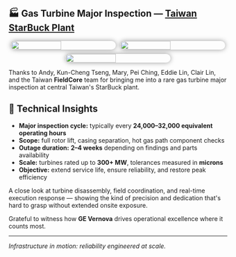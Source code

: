 ## 🏭 Gas Turbine Major Inspection — [Taiwan StarBuck Plant](https://www.starbuckpower.com.tw/)

<div style="display:flex;flex-wrap:wrap;gap:10px;justify-content:center;">
  <img src="/alvin-site/JPG_VID/gt1.jpg"
       style="width:48%;border-radius:12px;box-shadow:0 0 12px rgba(0,0,0,0.4);">
  <img src="/alvin-site/JPG_VID/gt2.jpg"
       style="width:48%;border-radius:12px;box-shadow:0 0 12px rgba(0,0,0,0.4);">
  <img src="/alvin-site/JPG_VID/gt3.jpg"
       style="width:48%;border-radius:12px;box-shadow:0 0 12px rgba(0,0,0,0.4);">
</div>

Thanks to Andy, Kun-Cheng Tseng, Mary, Pei Ching, Eddie Lin, Clair Lin, and the Taiwan **FieldCore** team for bringing me into a rare gas turbine major inspection at central Taiwan's StarBuck plant. 

## 🔧 Technical Insights

- **Major inspection cycle:** typically every **24,000–32,000 equivalent operating hours**  
- **Scope:** full rotor lift, casing separation, hot gas path component checks  
- **Outage duration:** **2–4 weeks** depending on findings and parts availability  
- **Scale:** turbines rated up to **300+ MW**, tolerances measured in **microns**  
- **Objective:** extend service life, ensure reliability, and restore peak efficiency  

A close look at turbine disassembly, field coordination, and real-time execution response — showing the kind of precision and dedication that's hard to grasp without extended onsite exposure.  

Grateful to witness how **GE Vernova** drives operational excellence where it counts most.  

---

*Infrastructure in motion: reliability engineered at scale.*
